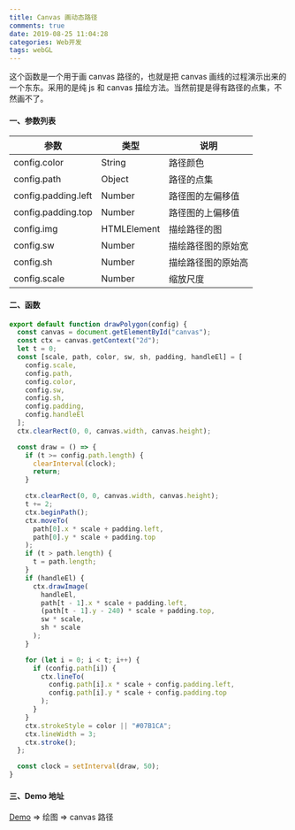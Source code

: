 ```yaml
---
title: Canvas 画动态路径
comments: true
date: 2019-08-25 11:04:28
categories: Web开发
tags: webGL
---
```


这个函数是一个用于画 canvas 路径的，也就是把 canvas 画线的过程演示出来的一个东东。采用的是纯 js 和 canvas 描绘方法。当然前提是得有路径的点集，不然画不了。

<!--more-->

#### 一、参数列表

| 参数                | 类型        | 说明               |
| ------------------- | ----------- | ------------------ |
| config.color        | String      | 路径颜色           |
| config.path         | Object      | 路径的点集         |
| config.padding.left | Number      | 路径图的左偏移值   |
| config.padding.top  | Number      | 路径图的上偏移值   |
| config.img          | HTMLElement | 描绘路径的图       |
| config.sw           | Number      | 描绘路径图的原始宽 |
| config.sh           | Number      | 描绘路径图的原始高 |
| config.scale        | Number      | 缩放尺度           |

#### 二、函数

```js
export default function drawPolygon(config) {
  const canvas = document.getElementById("canvas");
  const ctx = canvas.getContext("2d");
  let t = 0;
  const [scale, path, color, sw, sh, padding, handleEl] = [
    config.scale,
    config.path,
    config.color,
    config.sw,
    config.sh,
    config.padding,
    config.handleEl
  ];
  ctx.clearRect(0, 0, canvas.width, canvas.height);

  const draw = () => {
    if (t >= config.path.length) {
      clearInterval(clock);
      return;
    }

    ctx.clearRect(0, 0, canvas.width, canvas.height);
    t += 2;
    ctx.beginPath();
    ctx.moveTo(
      path[0].x * scale + padding.left,
      path[0].y * scale + padding.top
    );
    if (t > path.length) {
      t = path.length;
    }
    if (handleEl) {
      ctx.drawImage(
        handleEl,
        path[t - 1].x * scale + padding.left,
        (path[t - 1].y - 240) * scale + padding.top,
        sw * scale,
        sh * scale
      );
    }

    for (let i = 0; i < t; i++) {
      if (config.path[i]) {
        ctx.lineTo(
          config.path[i].x * scale + config.padding.left,
          config.path[i].y * scale + config.padding.top
        );
      }
    }
    ctx.strokeStyle = color || "#07B1CA";
    ctx.lineWidth = 3;
    ctx.stroke();
  };

  const clock = setInterval(draw, 50);
}
```

#### 三、Demo 地址

[Demo](https://canace22.github.io/Demos/#/) => 绘图 => canvas 路径
